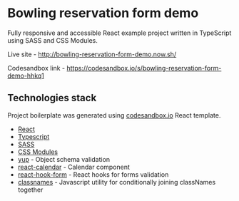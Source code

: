 # Bowling reservation form demo

Fully responsive and accessible React example project written in TypeScript using SASS and CSS Modules.

Live site - http://bowling-reservation-form-demo.now.sh/

Codesandbox link - https://codesandbox.io/s/bowling-reservation-form-demo-hhkq1

## Technologies stack

Project boilerplate was generated using [codesandbox.io](https://codesandbox.io/) React template.

- [React](https://reactjs.org/)
- [Typescript](https://www.typescriptlang.org/)
- [SASS](https://sass-lang.com/)
- [CSS Modules](https://github.com/css-modules/css-modules)
- [yup](https://github.com/jquense/yup) - Object schema validation
- [react-calendar](http://projects.wojtekmaj.pl/react-calendar/) - Calendar component
- [react-hook-form](https://react-hook-form.com/) - React hooks for forms validation
- [classnames](https://github.com/JedWatson/classnames) - Javascript utility for conditionally joining classNames together
